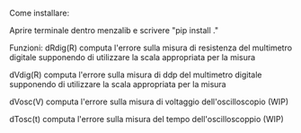 Come installare:

Aprire terminale dentro menzalib e scrivere "pip install ."

Funzioni:
dRdig(R) computa l'errore sulla misura di resistenza del multimetro digitale
supponendo di utilizzare la scala appropriata per la misura

dVdig(R) computa l'errore sulla misura di ddp del multimetro digitale
supponendo di utilizzare la scala appropriata per la misura

dVosc(V) computa l'errore sulla misura di voltaggio dell'oscilloscopio (WIP)

dTosc(t) computa l'errore sulla misura del tempo dell'oscilloscoppio (WIP)